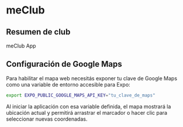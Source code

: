 # meClub

## Resumen de club

meClub App

## Configuración de Google Maps

Para habilitar el mapa web necesitás exponer tu clave de Google Maps como una variable de entorno accesible para Expo:

```bash
export EXPO_PUBLIC_GOOGLE_MAPS_API_KEY="tu_clave_de_maps"
```

Al iniciar la aplicación con esa variable definida, el mapa mostrará la ubicación actual y permitirá arrastrar el marcador o hacer clic para seleccionar nuevas coordenadas.